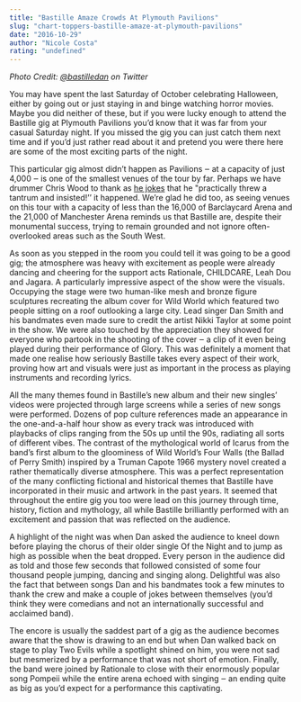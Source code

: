 ```yaml
---
title: "Bastille Amaze Crowds At Plymouth Pavilions"
slug: "chart-toppers-bastille-amaze-at-plymouth-pavilions"
date: "2016-10-29"
author: "Nicole Costa"
rating: "undefined"
---
```


_Photo Credit: [@bastilledan](https://twitter.com/bastilledan) on Twitter_

You may have spent the last Saturday of October celebrating Halloween, either by going out or just staying in and binge watching horror movies. Maybe you did neither of these, but if you were lucky enough to attend the Bastille gig at Plymouth Pavilions you’d know that it was far from your casual Saturday night. If you missed the gig you can just catch them next time and if you’d just rather read about it and pretend you were there here are some of the most exciting parts of the night.

This particular gig almost didn’t happen as Pavilions ‒ at a capacity of just 4,000 ‒ is one of the smallest venues of the tour by far. Perhaps we have drummer Chris Wood to thank as [he jokes](http://www.plymouthherald.co.uk/bastille-drummer-threw-tantrum-to-get-plymouth-pavilions-gig/story-29843808-detail/story.html#xiEUlmKP4JoyuFLf.99) that he "practically threw a tantrum and insisted!’’ it happened. We’re glad he did too, as seeing venues on this tour with a capacity of less than the 16,000 of Barclaycard Arena and the 21,000 of Manchester Arena reminds us that Bastille are, despite their monumental success, trying to remain grounded and not ignore often-overlooked areas such as the South West.

As soon as you stepped in the room you could tell it was going to be a good gig; the atmosphere was heavy with excitement as people were already dancing and cheering for the support acts Rationale, CHILDCARE, Leah Dou and Jagara. A particularly impressive aspect of the show were the visuals. Occupying the stage were two human-like mesh and bronze figure sculptures recreating the album cover for Wild World which featured two people sitting on a roof outlooking a large city. Lead singer Dan Smith and his bandmates even made sure to credit the artist Nikki Taylor at some point in the show. We were also touched by the appreciation they showed for everyone who partook in the shooting of the cover ‒ a clip of it even being played during their performance of Glory. This was definitely a moment that made one realise how seriously Bastille takes every aspect of their work, proving how art and visuals were just as important in the process as playing instruments and recording lyrics.

All the many themes found in Bastille’s new album and their new singles’ videos were projected through large screens while a series of new songs were performed. Dozens of pop culture references made an appearance in the one-and-a-half hour show as every track was introduced with playbacks of clips ranging from the 50s up until the 90s, radiating all sorts of different vibes. The contrast of the mythological world of Icarus from the band’s first album to the gloominess of Wild World’s Four Walls (the Ballad of Perry Smith) inspired by a Truman Capote 1966 mystery novel created a rather thematically diverse atmosphere. This was a perfect representation of the many conflicting fictional and historical themes that Bastille have incorporated in their music and artwork in the past years. It seemed that throughout the entire gig you too were lead on this journey through time, history, fiction and mythology, all while Bastille brilliantly performed with an excitement and passion that was reflected on the audience.

A highlight of the night was when Dan asked the audience to kneel down before playing the chorus of their older single Of the Night and to jump as high as possible when the beat dropped. Every person in the audience did as told and those few seconds that followed consisted of some four thousand people jumping, dancing and singing along. Delightful was also the fact that between songs Dan and his bandmates took a few minutes to thank the crew and make a couple of jokes between themselves (you’d think they were comedians and not an internationally successful and acclaimed band).

The encore is usually the saddest part of a gig as the audience becomes aware that the show is drawing to an end but when Dan walked back on stage to play Two Evils while a spotlight shined on him, you were not sad but mesmerized by a performance that was not short of emotion. Finally, the band were joined by Rationale to close with their enormously popular song Pompeii while the entire arena echoed with singing ‒ an ending quite as big as you’d expect for a performance this captivating.
